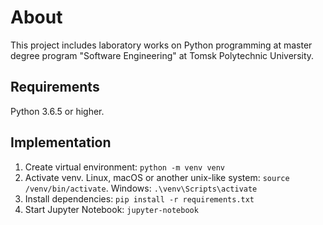 # About

This project includes laboratory works on Python programming at master degree program "Software Engineering" at Tomsk Polytechnic University.

## Requirements

Python 3.6.5 or higher.

## Implementation

1. Create virtual environment: `python -m venv venv`
2. Activate venv. Linux, macOS or another unix-like system: `source /venv/bin/activate`. Windows: `.\venv\Scripts\activate`
3. Install dependencies: `pip install -r requirements.txt`
4. Start Jupyter Notebook: `jupyter-notebook`
